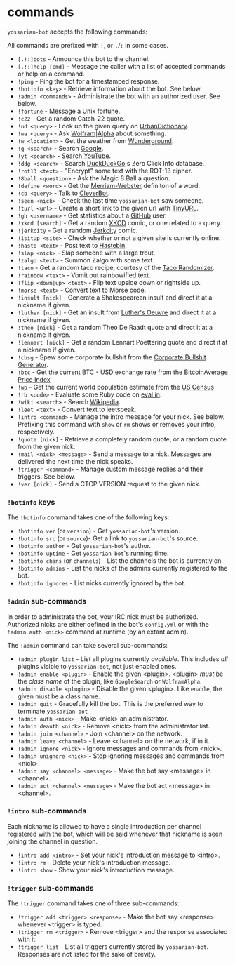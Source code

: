 commands
=========

`yossarian-bot` accepts the following commands:

All commands are prefixed with `!`, or `.`/`:` in some cases.

* `[.!:]bots` - Announce this bot to the channel.
* `[.!:]help [cmd]` - Message the caller with a list of accepted commands or
help on a command.
* `!ping` - Ping the bot for a timestamped response.
* `!botinfo <key>` - Retrieve information about the bot. See below.
* `!admin <commands>` - Administrate the bot with an authorized user. See below.
* `!fortune` - Message a Unix fortune.
* `!c22` - Get a random Catch-22 quote.
* `!ud <query>` - Look up the given query on
[UrbanDictionary](http://www.urbandictionary.com/).
* `!wa <query>` - Ask [Wolfram|Alpha](http://www.wolframalpha.com/) about
something.
* `!w <location>` - Get the weather from
[Wunderground](https://www.wunderground.com/).
* `!g <search>` - Search [Google](https://google.com).
* `!yt <search>` - Search [YouTube](https://youtube.com).
* `!ddg <search>` - Search [DuckDuckGo](https://duckduckgo.com)'s Zero Click
Info database.
* `!rot13 <text>` - "Encrypt" some text with the ROT-13 cipher.
* `!8ball <question>` - Ask the Magic 8 Ball a question.
* `!define <word>` - Get the [Merriam-Webster](http://www.merriam-webster.com/)
definiton of a word.
* `!cb <query>` - Talk to [CleverBot](http://www.cleverbot.com/).
* `!seen <nick>` - Check the last time `yossarian-bot` saw someone.
* `!turl <url>` - Create a short link to the given url with
[TinyURL](http://tinyurl.com/).
* `!gh <username>` - Get statistics about a [GitHub](https://github.com/) user.
* `!xkcd [search]` - Get a random [XKCD](http://xkcd.com/) comic, or one related
to a query.
* `!jerkcity` - Get a random [Jerkcity](http://jerkcity.com/) comic.
* `!isitup <site>` - Check whether or not a given site is currently online.
* `!haste <text>` - Post text to [Hastebin](http://hastebin.com/).
* `!slap <nick>` - Slap someone with a large trout.
* `!zalgo <text>` - Summon Zalgo with some text.
* `!taco` - Get a random taco recipe, courtesy of the
[Taco Randomizer](http://taco-randomizer.herokuapp.com/).
* `!rainbow <text>` - Vomit out rainbowified text.
* `!flip <down|up> <text>` - Flip text upside down or rightside up.
* `!morse <text>` - Convert text to Morse code.
* `!insult [nick]` - Generate a Shakespearean insult and direct it at a nickname
if given.
* `!luther [nick]` - Get an insult from
[Luther's Oeuvre](http://ergofabulous.org/luther/) and direct it at a nickname
if given.
* `!theo [nick]` - Get a random Theo De Raadt quote and direct it at a nickname
if given.
* `!lennart [nick]` - Get a random Lennart Poettering quote and direct it at a
nickname if given.
* `!cbsg` - Spew some corporate bullshit from the
[Corporate Bullshit Generator](http://cbsg.sourceforge.net/cgi-bin/live).
* `!btc` - Get the current BTC - USD exchange rate from the
[BitcoinAverage Price Index](https://bitcoinaverage.com/)
* `!wp` - Get the current world population estimate from the
[US Census](https://www.census.gov/popclock/data/population/world)
* `!rb <code>` - Evaluate some Ruby code on [eval.in](https://eval.in). 
* `!wiki <search>` - Search [Wikipedia](http://en.wikipedia.org).
* `!leet <text>` - Convert text to leetspeak.
* `!intro <command>` - Manage the intro message for your nick. See below.
Prefixing this command with `show` or `rm` shows or removes your intro,
respectively.
* `!quote [nick]` - Retrieve a completely random quote, or a random quote from
the given nick.
* `!mail <nick> <message>` - Send a message to a nick. Messages are delivered
the next time the nick speaks.
* `!trigger <command>` - Manage custom message replies and their triggers.
See below.
* `!ver [nick]` - Send a CTCP VERSION request to the given nick.

### `!botinfo` keys

The `!botinfo` command takes one of the following keys:

* `!botinfo ver` (or `version`) - Get `yossarian-bot`'s version.
* `!botinfo src` (or `source`)- Get a link to `yossarian-bot`'s source.
* `!botinfo author` - Get `yossarian-bot`'s author.
* `!botinfo uptime` - Get `yossarian-bot`'s running time.
* `!botinfo chans` (or `channels`) - List the channels the bot is currently on.
* `!botinfo admins` - List the nicks of the admins currently registered to the
bot.
* `!botinfo ignores` - List nicks currently ignored by the bot.

### `!admin` sub-commands

In order to administrate the bot, your IRC nick must be authorized.
Authorized nicks are either defined in the bot's `config.yml` or
with the `!admin auth <nick>` command at runtime (by an extant admin).

The `!admin` command can take several sub-commands:

* `!admin plugin list` - List all plugins currently *available*. This includes
*all* plugins visible to `yossarian-bot`, not just enabled ones.
* `!admin enable <plugin>` - Enable the given \<plugin\>. \<plugin\> *must* be
the *class name* of the plugin, like `GoogleSearch` or `WolframAlpha`.
* `!admin disable <plugin>` - Disable the given \<plugin\>. Like `enable`,
the given <plugin> must be a class name.
* `!admin quit` - Gracefully kill the bot. This is the preferred way to
terminate `yossarian-bot`
* `!admin auth <nick>` - Make \<nick\> an administrator.
* `!admin deauth <nick>` - Remove \<nick\> from the administrator list.
* `!admin join <channel>` - Join \<channel\> on the network.
* `!admin leave <channel>` - Leave \<channel\> on the network, if in it.
* `!admin ignore <nick>` - Ignore messages and commands from \<nick\>.
* `!admin unignore <nick>` - Stop ignoring messages and commands from \<nick\>.
* `!admin say <channel> <message>` - Make the bot say \<message\> in 
\<channel\>.
* `!admin act <channel> <message>` - Make the bot act \<message\> in 
\<channel\>.

### `!intro` sub-commands

Each nickname is allowed to have a single introduction per channel registered
with the bot, which will be said whenever that nickname is seen joining the
channel in question.

* `!intro add <intro>` - Set your nick's introduction message to \<intro\>.
* `!intro rm` - Delete your nick's introduction message.
* `!intro show` - Show your nick's introduction message.

### `!trigger` sub-commands

The `!trigger` command takes one of three sub-commands:

* `!trigger add <trigger> <response>` - Make the bot say \<response\> whenever
\<trigger\> is typed.
* `!trigger rm <trigger>` - Remove \<trigger\> and the response associated with
it.
* `!trigger list` - List all triggers currently stored by `yossarian-bot`.
Responses are not listed for the sake of brevity.
